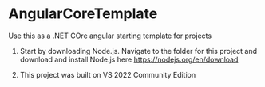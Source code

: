 # AngularCoreTemplate
Use this as a .NET COre angular starting template for projects

1. Start by downloading Node.js. Navigate to the folder for this project and download and install Node.js here https://nodejs.org/en/download

2. This project was built on VS 2022 Community Edition


